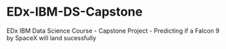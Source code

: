 # EDx-IBM-DS-Capstone
EDx IBM Data Science Course - Capstone Project - Predicting if a Falcon 9 by SpaceX will land sucessfully
